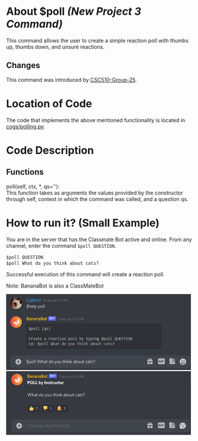 # About $poll _(New Project 3 Command)_

This command allows the user to create a simple reaction poll with thumbs up, thumbs down, and unsure reactions.

## Changes

This command was introduced by [CSC510-Group-25](https://github.com/CSC510-Group-25/ClassMateBot/).

# Location of Code
The code that implements the above mentioned functionality is located in [cogs/polling.py](https://github.com/CSC510-Group-25/ClassMateBot/tree/main/cogs/polling.py).

# Code Description
## Functions
poll(self, ctx, *, qs=''): <br>
This function takes as arguments the values provided by the constructor through self, context in which the command was called, and a question qs.

# How to run it? (Small Example)
You are in the server that has the Classmate Bot active and online. From any channel,
 enter the command `$poll QUESTION`.

```
$poll QUESTION
$poll What do you think about cats?
```
Successful execution of this command will create a reaction poll.

Note: BananaBot is also a ClassMateBot

<img src="https://github.com/CSC510-Group-25/ClassMateBot/blob/group25-command-docs/data/proj3media/polling/poll1.png?raw=true" width="500">

<img src="https://github.com/CSC510-Group-25/ClassMateBot/blob/group25-command-docs/data/proj3media/polling/poll2.png?raw=true" width="500">